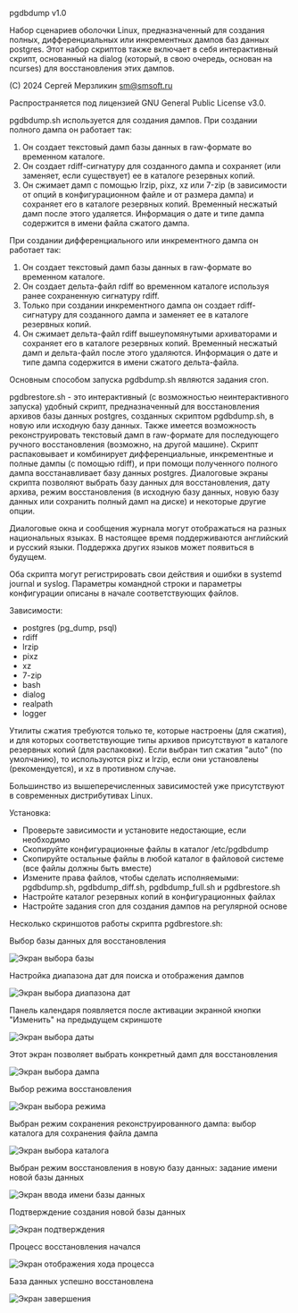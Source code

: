 pgdbdump v1.0

Набор сценариев оболочки Linux, предназначенный для создания полных, дифференциальных или инкрементных дампов баз данных postgres.
Этот набор скриптов также включает в себя интерактивный скрипт, основанный на dialog (который, в свою очередь, основан на ncurses)
для восстановления этих дампов.

(C) 2024 Сергей Мерзликин sm@smsoft.ru

Распространяется под лицензией GNU General Public License v3.0.

pgdbdump.sh используется для создания дампов. При создании полного дампа он работает так:

1. Он создает текстовый дамп базы данных в raw-формате во временном каталоге.
2. Он создает rdiff-сигнатуру для созданного дампа и сохраняет (или заменяет, если существует) ее в каталоге резервных копий.
3. Он сжимает дамп с помощью lrzip, pixz, xz или 7-zip (в зависимости от опций в конфигурационном файле и от размера дампа)
   и сохраняет его в каталоге резервных копий. Временный несжатый дамп после этого удаляется. Информация о дате и типе дампа
   содержится в имени файла сжатого дампа.

При создании дифференциального или инкрементного дампа он работает так:

1. Он создает текстовый дамп базы данных в raw-формате во временном каталоге.
2. Он создает дельта-файл rdiff во временном каталоге используя ранее сохраненную сигнатуру rdiff.
3. Только при создании инкрементного дампа он создает rdiff-сигнатуру для созданного дампа и заменяет ее в каталоге резервных копий.
4. Он сжимает дельта-файл rdiff вышеупомянутыми архиваторами и сохраняет его в каталоге резервных копий. Временный несжатый дамп
   и дельта-файл после этого удаляются. Информация о дате и типе дампа содержится в имени сжатого дельта-файла.

Основным способом запуска pgdbdump.sh являются задания cron.

pgdbrestore.sh - это интерактивный (с возможностью неинтерактивного запуска) удобный скрипт, предназначенный для восстановления
архивов базы данных postgres, созданных скриптом pgdbdump.sh, в новую или исходную базу данных. Также имеется возможность
реконструировать текстовый дамп в raw-формате для последующего ручного восстановления (возможно, на другой машине).
Скрипт распаковывает и комбинирует дифференциальные, инкрементные и полные дампы (с помощью rdiff), и  при помощи полученного
полного дампа восстанавливает базу данных postgres. Диалоговые экраны скрипта позволяют выбрать базу данных для восстановления, дату
архива, режим восстановления (в исходную базу данных, новую базу данных или сохранить полный дамп на диске) и некоторые другие опции.

Диалоговые окна и сообщения журнала могут отображаться на разных национальных языках. В настоящее время поддерживаются английский
и русский языки. Поддержка других языков может появиться в будущем.

Оба скрипта могут регистрировать свои действия и ошибки в systemd journal и syslog. Параметры командной строки и параметры
конфигурации описаны в начале соответствующих файлов.

Зависимости:

 - postgres (pg_dump, psql)
 - rdiff
 - lrzip
 - pixz
 - xz
 - 7-zip
 - bash
 - dialog
 - realpath
 - logger

Утилиты сжатия требуются только те, которые настроены (для сжатия), и для которых соответствующие типы архивов присутствуют в каталоге
резервных копий (для распаковки). Если выбран тип сжатия "auto" (по умолчанию), то используются pixz и lrzip, если они установлены
(рекомендуется), и xz в противном случае.

Большинство из вышеперечисленных зависимостей уже присутствуют в современных дистрибутивах Linux.

Установка:

 - Проверьте зависимости и установите недостающие, если необходимо
 - Скопируйте конфигурационные файлы в каталог /etc/pgdbdump
 - Скопируйте остальные файлы в любой каталог в файловой системе (все файлы должны быть вместе)
 - Измените права файлов, чтобы сделать исполняемыми: pgdbdump.sh, pgdbdump_diff.sh, pgdbdump_full.sh и pgdbrestore.sh
 - Настройте каталог резервных копий в конфигурационных файлах
 - Настройте задания cron для создания дампов на регулярной основе

Несколько скриншотов работы скрипта pgdbrestore.sh:

Выбор базы данных для восстановления

![Экран выбора базы](https://github.com/smsoft-ru/pgdbdump/blob/main/screenshots/ru/pgdbrestore_selectdb.png)

Настройка диапазона дат для поиска и отображения дампов

![Экран выбора диапазона дат](https://github.com/smsoft-ru/pgdbdump/blob/main/screenshots/ru/pgdbrestore_daterange.png)

Панель календаря появляется после активации экранной кнопки "Изменить" на предыдущем скриншоте

![Экран выбора даты](https://github.com/smsoft-ru/pgdbdump/blob/main/screenshots/ru/pgdbrestore_calendar.png)

Этот экран позволяет выбрать конкретный дамп для восстановления

![Экран выбора дампа](https://github.com/smsoft-ru/pgdbdump/blob/main/screenshots/ru/pgdbrestore_selectdump.png)

Выбор режима восстановления

![Экран выбора режима](https://github.com/smsoft-ru/pgdbdump/blob/main/screenshots/ru/pgdbrestore_mode.png)

Выбран режим сохранения реконструированного дампа: выбор каталога для сохранения файла дампа

![Экран выбора каталога](https://github.com/smsoft-ru/pgdbdump/blob/main/screenshots/ru/pgdbrestore_selectdir.png)

Выбран режим восстановления в новую базу данных: задание имени новой базы данных

![Экран ввода имени базы данных](https://github.com/smsoft-ru/pgdbdump/blob/main/screenshots/ru/pgdbrestore_newdb.png)

Подтверждение создания новой базы данных

![Экран подтверждения](https://github.com/smsoft-ru/pgdbdump/blob/main/screenshots/ru/pgdbrestore_confirm.png)

Процесс восстановления начался

![Экран отображения хода процесса](https://github.com/smsoft-ru/pgdbdump/blob/main/screenshots/ru/pgdbrestore_progress.png)

База данных успешно восстановлена

![Экран завершения](https://github.com/smsoft-ru/pgdbdump/blob/main/screenshots/ru/pgdbrestore_completed.png)
 
